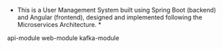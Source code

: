 * This is a User Management System built using Spring Boot (backend) and Angular (frontend), designed and implemented following the Microservices Architecture. *

api-module
web-module
kafka-module
